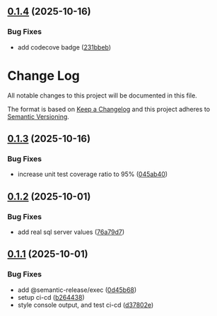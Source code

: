 ## [0.1.4](https://github.com/FullStackWithLawrence/agentic-ai-workflow/compare/v0.1.3...v0.1.4) (2025-10-16)


### Bug Fixes

* add codecove badge ([231bbeb](https://github.com/FullStackWithLawrence/agentic-ai-workflow/commit/231bbeb400d0e1b2eabe3bf4fd1e4467fe017d72))

# Change Log

All notable changes to this project will be documented in this file.

The format is based on [Keep a Changelog](http://keepachangelog.com/) and this project adheres to [Semantic Versioning](http://semver.org/).

## [0.1.3](https://github.com/FullStackWithLawrence/agentic-ai-workflow/compare/v0.1.2...v0.1.3) (2025-10-16)

### Bug Fixes

- increase unit test coverage ratio to 95% ([045ab40](https://github.com/FullStackWithLawrence/agentic-ai-workflow/commit/045ab409887f2633ae71fbede0aad6f29728839c))

## [0.1.2](https://github.com/FullStackWithLawrence/agentic-ai-workflow/compare/v0.1.1...v0.1.2) (2025-10-01)

### Bug Fixes

- add real sql server values ([76a79d7](https://github.com/FullStackWithLawrence/agentic-ai-workflow/commit/76a79d75f6f9bb47bfb3a3d6abf555bdd3ddf2a2))

## [0.1.1](https://github.com/FullStackWithLawrence/agentic-ai-workflow/compare/v0.1.0...v0.1.1) (2025-10-01)

### Bug Fixes

- add @semantic-release/exec ([0d45b68](https://github.com/FullStackWithLawrence/agentic-ai-workflow/commit/0d45b686959a9166bf30aa6d3a556d05b4f320b4))
- setup ci-cd ([b264438](https://github.com/FullStackWithLawrence/agentic-ai-workflow/commit/b2644385a1645c9cfb0891b09b6d5b573d162466))
- style console output, and test ci-cd ([d37802e](https://github.com/FullStackWithLawrence/agentic-ai-workflow/commit/d37802eb6842cea544a341251995270e3fb49bd7))
